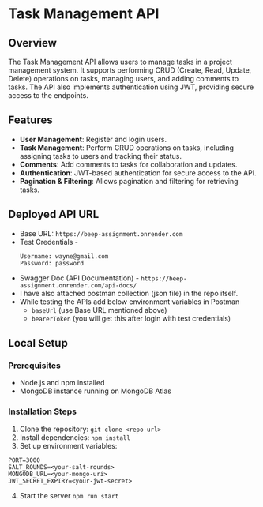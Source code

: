 # Task Management API

## Overview

The Task Management API allows users to manage tasks in a project management system. It supports performing CRUD (Create, Read, Update, Delete) operations on tasks, managing users, and adding comments to tasks. The API also implements authentication using JWT, providing secure access to the endpoints.

## Features

- **User Management**: Register and login users.
- **Task Management**: Perform CRUD operations on tasks, including assigning tasks to users and tracking their status.
- **Comments**: Add comments to tasks for collaboration and updates.
- **Authentication**: JWT-based authentication for secure access to the API.
- **Pagination & Filtering**: Allows pagination and filtering for retrieving tasks.

## Deployed API URL
- Base URL: ```https://beep-assignment.onrender.com```
- Test Credentials -
  ```
  Username: wayne@gmail.com
  Password: password
  ```
- Swagger Doc (API Documentation) - ```https://beep-assignment.onrender.com/api-docs/```
- I have also attached postman collection (json file) in the repo itself.
- While testing the APIs add below environment variables in Postman
  - ```baseUrl``` (use Base URL mentioned above)
  - ```bearerToken``` (you will get this after login with test credentials) 
    
## Local Setup

### Prerequisites

- Node.js and npm installed
- MongoDB instance running on MongoDB Atlas

### Installation Steps

1. Clone the repository:
   ```git clone <repo-url>```
2. Install dependencies:
  ```npm install```
3. Set up environment variables:
```
PORT=3000
SALT_ROUNDS=<your-salt-rounds>
MONGODB_URL=<your-mongo-uri>
JWT_SECRET_EXPIRY=<your-jwt-secret>
```
4. Start the server
```npm run start```
